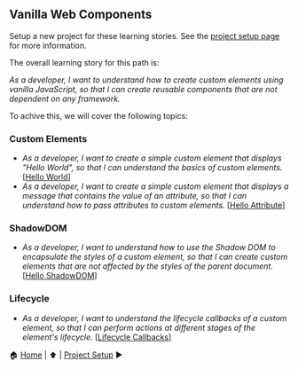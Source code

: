 ## Vanilla Web Components

Setup a new project for these learning stories. See the [project setup page](project-setup.md) for more information.

The overall learning story for this path is:

_As a developer, I want to understand how to create custom elements using vanilla JavaScript, so that I can create reusable components that are not dependent on any framework._

To achive this, we will cover the following topics:

### Custom Elements

- _As a developer, I want to create a simple custom element that displays "Hello World", so that I can understand the basics of custom elements._ [[Hello World](./hello-world.md)]
- _As a developer, I want to create a simple custom element that displays a message that contains the value of an attribute, so that I can understand how to pass attributes to custom elements._ [[Hello Attribute](./hello-attribute.md)]

### ShadowDOM

- _As a developer, I want to understand how to use the Shadow DOM to encapsulate the styles of a custom element, so that I can create custom elements that are not affected by the styles of the parent document._ [[Hello ShadowDOM](./hello-shadowdom.md)]

### Lifecycle

- _As a developer, I want to understand the lifecycle callbacks of a custom element, so that I can perform actions at different stages of the element's lifecycle._ [[Lifecycle Callbacks](./lifecycle-callbacks.md)]

:house: [Home](../README.md) | :arrow_up: [](../README.md) | [Project Setup](./project-setup.md) :arrow_forward:
